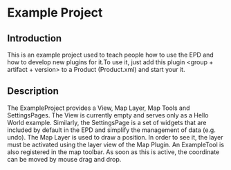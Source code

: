 # Example Project

## Introduction

This is an example project used to teach people how to use the EPD and how to develop new plugins
for it.To use it, just add this plugin <group + artifact + version> to a Product (Product.xml) and 
start your it.

## Description

The ExampleProject provides a View, Map Layer, Map Tools and SettingsPages. The View is currently 
empty and serves only as a Hello World example. Similarly, the SettingsPage is a set of widgets 
that are included by default in the EPD and simplify the management of data (e.g. undo). The Map 
Layer is used to draw a position. In order to see it, the layer must be activated using the layer 
view of the Map Plugin. An ExampleTool is also registered in the map toolbar. As soon as this is 
active, the coordinate can be moved by mouse drag and drop.
